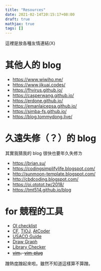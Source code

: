```yaml
---
title: "Resources"
date: 2021-02-14T20:15:17+08:00
draft: true
mathjax: true
tags: []
---
```


這裡是放各種友情連結(X)

# 其他人的 blog
- https://www.wiwiho.me/
- https://www.jikuai.codes/
- https://fhvirus.github.io/
- https://casperwang.github.io/
- https://erdone.github.io/
- https://emanlaicepsa.github.io/
- https://simba-fs.github.io/
- https://blog.tommydong.live/

# 久遠失修（？）的 blog
其實我猜我的 blog 很快也要年久失修ㄌ

- https://brian.su/
- https://codingsimplifylife.blogspot.com/
- http://sunmoon-template.blogspot.com/
- http://cbdcoding.blogspot.com/
- https://oi.ototot.tw/2018/
- https://tmt514.github.io/blog

# for 競程的工具
- [OI checklist](https://oichecklist.pythonanywhere.com/)
- [CF](https://codeforces.com/), [TIOJ](https://tioj.ck.tp.edu.tw/), [AtCoder](https://atcoder.jp/)
- [USACO Guide](https://usaco.guide/)
- [Draw Graph](https://domen111.github.io/Draw-Graph/)
- [Library Checker](https://judge.yosupo.jp/)
- ~~[vim](https://www.vim.org/download.php)、[vim-plug](https://github.com/junegunn/vim-plug)~~

蹭熱度蹭起來啦。雖然不知道這樣算不算蹭。

